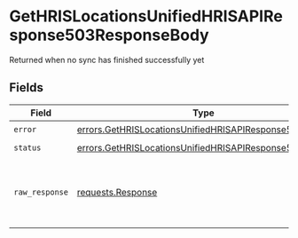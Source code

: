 # GetHRISLocationsUnifiedHRISAPIResponse503ResponseBody

Returned when no sync has finished successfully yet


## Fields

| Field                                                                                                                            | Type                                                                                                                             | Required                                                                                                                         | Description                                                                                                                      |
| -------------------------------------------------------------------------------------------------------------------------------- | -------------------------------------------------------------------------------------------------------------------------------- | -------------------------------------------------------------------------------------------------------------------------------- | -------------------------------------------------------------------------------------------------------------------------------- |
| `error`                                                                                                                          | [errors.GetHRISLocationsUnifiedHRISAPIResponse503Error](../../models/errors/gethrislocationsunifiedhrisapiresponse503error.md)   | :heavy_check_mark:                                                                                                               | N/A                                                                                                                              |
| `status`                                                                                                                         | [errors.GetHRISLocationsUnifiedHRISAPIResponse503Status](../../models/errors/gethrislocationsunifiedhrisapiresponse503status.md) | :heavy_check_mark:                                                                                                               | N/A                                                                                                                              |
| `raw_response`                                                                                                                   | [requests.Response](https://requests.readthedocs.io/en/latest/api/#requests.Response)                                            | :heavy_minus_sign:                                                                                                               | Raw HTTP response; suitable for custom response parsing                                                                          |
